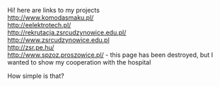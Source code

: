 
Hi!
here are links to my projects<br>
http://www.komodasmaku.pl/<br>
http://eelektrotech.pl/<br>
http://rekrutacja.zsrcudzynowice.edu.pl/<br>
http://www.zsrcudzynowice.edu.pl<br>
http://zsr.pe.hu/<br>
http://www.spzoz.proszowice.pl/ - this page has been destroyed, but I wanted to show my cooperation with the hospital<br>

How simple is that?
